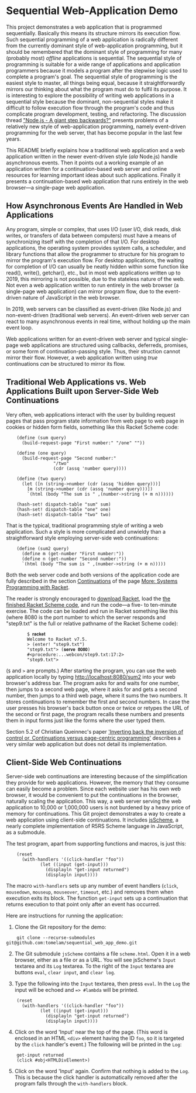 # Sequential Web-Application Demo

This project demonstrates a web application that is programmed sequentially.
Basically this means its structure mirrors its execution flow.
Such sequential programming of a web application is radically different
from the currently dominant style of web-application programming, but it should
be remembered that the dominant style of programming for many (probably most)
*offline* applications is sequential. The sequential style of programming is
suitable for a wide range of applications and application programmers
because it models a program after the stepwise logic used to complete a
program's goal. The sequential style of programming is the easiest style to
master, all things being equal, because it straightforwardly mirrors our
thinking about what the program must do to fulfil its purpose.
It is interesting to explore the possibility of writing web applications
in a sequential style because the dominant, non-sequential styles
make it difficult to follow execution flow through the program's code
and thus complicate program development, testing, and refactoring.
The discussion thread
["Node.js - A giant step backwards?"](https://news.ycombinator.com/item?id=3510758)
presents problems of a relatively new style of web-application
programming, namely event-driven programming for the web server,
that has become popular in the last few years.

This README briefly explains how a traditional web application and a
web application written in the newer event-driven style (*ala* Node.js) handle
asynchronous events.
Then it points out a working example of an application written for a
continuation-based web server and online resources for learning important
ideas about such applications. Finally it presents a continuation-based
web application that runs entirely in the web browser&mdash;a single-page
web application.


## How Asynchronous Events Are Handled in Web Applications

Any program, simple or complex, that uses I/O (user I/O, disk reads,
disk writes, or transfers of data between computers) must have a means of
synchronizing itself with the completion of that I/O. For desktop applications,
the operating system provides system calls, a scheduler, and library functions
that allow the programmer to structure for his program to mirror
the program's execution flow. For desktop applications, the waiting
for completion of I/O can usually be neatly hidden within some function
like read(), write(), getchar(), etc., but in most web applications written
up to 2019, this mirroring is not possible, due to the stateless nature of
the web. Not even a web application written to run entirely in the
web browser (a single-page web application) can mirror program flow,
due to the event-driven nature of JavaScript in the web browser.

In 2019, web servers can be classified as event-driven (like Node.js) and
non-event-driven (traditional web servers). An event-driven web server
can react to many asynchronous events in real time, without holding up
the main event loop.

Web applications written for an event-driven web server and typical
single-page web applications are structured using callbacks, deferreds,
promises, or some form of continuation-passing style. Thus, their struction
cannot mirror their flow. However, a web application written using *true*
continuations *can* be structured to mirror its flow.


## Traditional Web Applications vs. Web Applications Built upon Server-Side Web Continuations

Very often, web applications interact with the user by building request
pages that pass program state information from web page to web page in
cookies or hidden form fields, something like this Racket Scheme code:

```
	(define (sum query)
	  (build-request-page "First number:" "/one" ""))
	 
	(define (one query)
	  (build-request-page "Second number:"
			      "/two"
			      (cdr (assq 'number query))))
	 
	(define (two query)
	  (let ([n (string->number (cdr (assq 'hidden query)))]
		[m (string->number (cdr (assq 'number query)))])
	    `(html (body "The sum is " ,(number->string (+ m n))))))
	 
	(hash-set! dispatch-table "sum" sum)
	(hash-set! dispatch-table "one" one)
	(hash-set! dispatch-table "two" two)
```

That is the typical, traditional programming style of writing a web application.
Such a style is more complicated and unwieldy than a straightforward style
employing server-side web continuations: 

```
	(define (sum2 query)
	  (define m (get-number "First number:"))
	  (define n (get-number "Second number:"))
	  `(html (body "The sum is " ,(number->string (+ m n)))))
```

Both the web server code and both versions of the application code are
fully described in the section
[Continuations](https://docs.racket-lang.org/more/#%28part._.Continuations%29)
of the page
[More: Systems Programming with Racket](https://docs.racket-lang.org/more/#%28part._.Continuations%29).

The reader is strongly encouraged to
[download Racket](https://download.racket-lang.org/), load the
[the finished Racket Scheme code](https://docs.racket-lang.org/more/step9.txt),
and run the code&mdash;a five- to ten-minute exercise.
The code can be loaded and run in Racket something like this (where 8080 is
the port number to which the server responds and "step9.txt" is the full or
relative pathname of the Racket Scheme code):

```
        $ 𝐫𝐚𝐜𝐤𝐞𝐭
        Welcome to Racket v7.5.
        > (enter! "step9.txt")
        "step9.txt"> (𝐬𝐞𝐫𝐯𝐞 𝟖𝟎𝟖𝟎)
        #<procedure:...webcon/step9.txt:17:2>
        "step9.txt"> 
```

(`$` and `>` are prompts.)
After starting the program, you can use the web application locally
by typing [http://localhost:8080/sum2](http://localhost:8080/sum2)
into your web browser's address bar.
The program asks for and waits for one number, then jumps to a second web page,
where it asks for and gets a second number, then jumps to a third web page,
where it sums the two
numbers. It stores continuations to remember the first and second numbers.
In case the user presses his browser's back button once or twice or retypes the
URL of the second or first page, the program recalls these numbers and
presents them in input forms just like the forms where the user typed them.

Section 5.2 of Christian Queinnec's paper
['Inverting back the inversion of control or, Continuations versus page-centric programming'](https://pages.lip6.fr/Christian.Queinnec/PDF/www.pdf)
describes a very similar web application but does not detail its implementation.


## Client-Side Web Continuations

Server-side web continuations are interesting because of the simplification
they provide for web applications. However, the memory that they consume
can easily become a problem. Since each website user has his own
web browser, it would be convenient to put the continuations in the browser,
naturally scaling the application.
This way, a web server serving the web application to 10,000 or 1,000,000
users is not burdened by a heavy price of memory for continuations.
This Git project demonstrates a way to create a web application using
client-side continuations. It includes
[jsScheme](https://github.com/tomelam/jsScheme), a nearly complete
implementation of R5RS Scheme language in JavaScript, as a submodule.

The test program, apart from supporting functions and macros,
is just this:

```
	(reset
	  (with-handlers '((click-handler "foo"))
			 (let ((input (get-input)))
			   (displayln "get-input returned")
			   (displayln input))))
```

The macro ```with-handlers``` sets up any number of
event handlers (```click```, ```mousedown```, ```mouseup```, ```mouseover```,
```timeout```, etc.)
and removes them when execution exits its block.
The function ```get-input``` sets up a continuation that returns
execution to that point only after an event has occurred.

Here are instructions for running the application:

1. Clone the Git repository for the demo:
```
	git clone --recurse-submodules git@github.com:tomelam/sequential_web_app_demo.git
```

2. The Git submodule ```jsScheme``` contains a file ```scheme.html```. Open it
in a web browser, either as a file or as a URL. You will see jsScheme's
```Input``` textarea and its ```Log``` textarea. To the right of the
```Input``` textarea are buttons ```eval```, ```clear input```, and
```clear log```.

3. Type the following into the ```Input``` textarea, then press ```eval```.
In the ````Log```` the input will be echoed and ```=> #lambda``` will be
printed.

```
	(reset
	  (with-handlers '((click-handler "foo"))
			 (let ((input (get-input)))
			   (displayln "get-input returned")
			   (displayln input))))
```

4. Click on the word 'Input' near the top of the page. (This word is
enclosed in an HTML ```<div>``` element having the ID ```foo```,
so it is targeted by the ```click``` handler's
event.) The following will be printed in the ```Log```:
```
	get-input returned
	(click #obj<HTMLDivElement>)
```

5. Click on the word 'Input' again. Confirm that nothing is added to the `Log`.
This is because the click handler is automatically removed after the
program falls through the `with-handlers` block.
